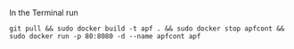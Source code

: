 In the Terminal run
```
git pull && sudo docker build -t apf . && sudo docker stop apfcont && sudo docker run -p 80:8080 -d --name apfcont apf
```
